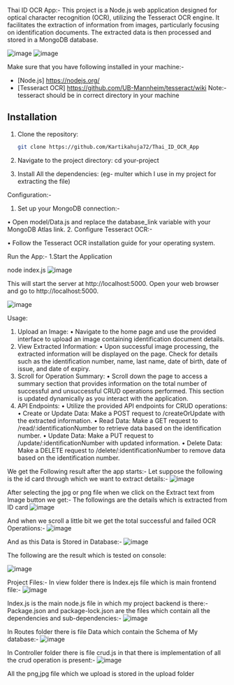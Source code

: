 Thai ID OCR App:-
This project is a Node.js web application designed for optical character recognition (OCR), utilizing the Tesseract OCR engine. It facilitates the extraction of information from images, particularly focusing on identification documents. The extracted data is then processed and stored in a MongoDB database.

 
![image](https://github.com/Kartikahuja72/Thai_ID_OCR_App/assets/121183525/996f1440-abfa-45dc-b4c3-e642bdd74fe4)
![image](https://github.com/Kartikahuja72/Thai_ID_OCR_App/assets/121183525/c3b5f6f6-e6ef-47b8-9146-00cd4fe585ad)



Make sure that you have following installed in your machine:-
- [Node.js] https://nodejs.org/
- [Tesseract OCR]   https://github.com/UB-Mannheim/tesseract/wiki
Note:-tesseract should be in correct directory in your machine

## Installation
1. Clone the repository:
   ```bash
   git clone https://github.com/Kartikahuja72/Thai_ID_OCR_App

1.	Navigate to the project directory:
cd your-project

2.	Install All the dependencies:
(eg- multer which I use in my project for extracting the file)


Configuration:-

1.	Set up your MongoDB connection:-

•	Open model/Data.js and replace the database_link variable with your MongoDB Atlas link.
2.	Configure Tesseract OCR:-

•	Follow the Tesseract OCR installation guide for your operating system.

Run the App:-
1.Start the Application


node index.js
 ![image](https://github.com/Kartikahuja72/Thai_ID_OCR_App/assets/121183525/24c8346b-eb53-429b-a934-54ada1919f86)


This will start the server at http://localhost:5000.
Open your web browser and go to http://localhost:5000.

 ![image](https://github.com/Kartikahuja72/Thai_ID_OCR_App/assets/121183525/12f817da-c0db-4c12-86c4-49818282f897)


Usage:
1.	Upload an Image:
•	Navigate to the home page and use the provided interface to upload an image containing identification document details.
2.	View Extracted Information:
•	Upon successful image processing, the extracted information will be displayed on the page. Check for details such as the identification number, name, last name, date of birth, date of issue, and date of expiry.
3.	Scroll for Operation Summary:
•	Scroll down the page to access a summary section that provides information on the total number of successful and unsuccessful CRUD operations performed. This section is updated dynamically as you interact with the application.
4.	API Endpoints:
•	Utilize the provided API endpoints for CRUD operations:
•	Create or Update Data: Make a POST request to /createOrUpdate with the extracted information.
•	Read Data: Make a GET request to /read/:identificationNumber to retrieve data based on the identification number.
•	Update Data: Make a PUT request to /update/:identificationNumber with updated information.
•	Delete Data: Make a DELETE request to /delete/:identificationNumber to remove data based on the identification number.

We get the Following result after the app starts:-
Let suppose the following is the id card through which we want to extract details:-
 ![image](https://github.com/Kartikahuja72/Thai_ID_OCR_App/assets/121183525/bf162b9b-b3b6-4441-8195-388409a4547d)

After selecting the jpg or png file when we click on the Extract text from Image button we get:-
The followings are the details which is extracted from ID card
 ![image](https://github.com/Kartikahuja72/Thai_ID_OCR_App/assets/121183525/6ddae234-4b79-4643-af37-5b5628a62ce1)

And when we scroll a little bit we get the total successful and failed OCR Operatiions:-
 ![image](https://github.com/Kartikahuja72/Thai_ID_OCR_App/assets/121183525/79b44df1-94ea-4c3c-9215-181c3bfa5d73)


And as this Data is Stored in Database:-
 ![image](https://github.com/Kartikahuja72/Thai_ID_OCR_App/assets/121183525/46f36847-5f89-4b02-b239-3821feb87d3a)

The following are the result which is tested on console:
 
![image](https://github.com/Kartikahuja72/Thai_ID_OCR_App/assets/121183525/52c61d22-77f2-4831-897a-681b79e5b70b)




Project Files:-
In view folder there is Index.ejs file which is main frontend file:-
![image](https://github.com/Kartikahuja72/Thai_ID_OCR_App/assets/121183525/c2d9308f-12f4-4e91-be85-8567e06beae0)

                                              


Index.js is the main node.js file in which my project backend is there:-
Package.json and package-lock.json are the files which contain all the dependencies and sub-dependencies:-
                                     ![image](https://github.com/Kartikahuja72/Thai_ID_OCR_App/assets/121183525/725d31bb-db41-4568-8722-f4e298773aeb)
                       
In Routes folder there is file Data which contain the Schema of My database:-
                                        ![image](https://github.com/Kartikahuja72/Thai_ID_OCR_App/assets/121183525/4f38361a-9658-4517-95a2-2b657680d298)
                   
In Controller folder there is file crud.js in that there is implementation of all the crud operation is present:-
                                 ![image](https://github.com/Kartikahuja72/Thai_ID_OCR_App/assets/121183525/7c7c4160-d1ca-4705-8743-cc2e377447fd)

                      

All the png,jpg file which we upload is stored in the upload folder


